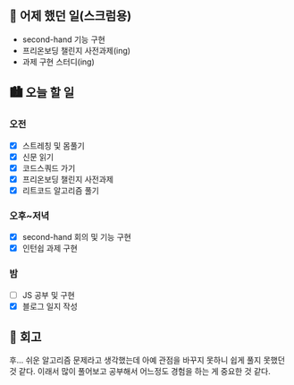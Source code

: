 ## 🌃 어제 했던 일(스크럼용)

- second-hand 기능 구현
- 프리온보딩 챌린지 사전과제(ing)
- 과제 구현 스터디(ing)

## 🏙️ 오늘 할 일

### 오전

- [x] 스트레칭 및 몸풀기
- [x] 신문 읽기
- [x] 코드스쿼드 가기
- [x] 프리온보딩 챌린지 사전과제
- [x] 리트코드 알고리즘 풀기

### 오후~저녁

- [x] second-hand 회의 및 기능 구현
- [x] 인턴쉽 과제 구현

### 밤

- [ ] JS 공부 및 구현
- [x] 블로그 일지 작성

## 🌆 회고

후... 쉬운 알고리즘 문제라고 생각했는데 아예 관점을 바꾸지 못하니 쉽게 풀지 못했던 것 같다. 이래서 많이 풀어보고 공부해서 어느정도 경험을 하는 게 중요한 것 같다.
